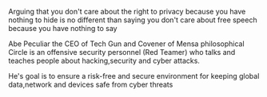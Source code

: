 Arguing that you don't care about the right to privacy because you have nothing to hide is no different than saying you don't care about free speech because you have nothing to say

Abe Peculiar the CEO of Tech Gun and Covener of Mensa philosophical Circle is an offensive security personnel (Red Teamer) who talks and teaches people about hacking,security and cyber attacks.

He's goal is to ensure a risk-free and secure environment for keeping global data,network and devices safe from cyber threats
<!---
cybertolu/cybertolu is a ✨ special ✨ repository because its `README.md` (this file) appears on your GitHub profile.
You can click the Preview link to take a look at your changes.
--->
